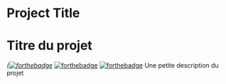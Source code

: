 # Project Title
# Titre du projet
_([![forthebadge](https://forthebadge.com/images/badges/ages-18.svg)](https://forthebadge.com)_
[![forthebadge](http://forthebadge.com/images/badges/built-with-love.svg)](http://forthebadge.com)  [![forthebadge](http://forthebadge.com/images/badges/powered-by-electricity.svg)](http://forthebadge.com)
Une petite description du projet
